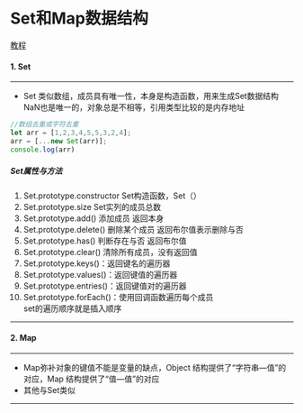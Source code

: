 # Set和Map数据结构
[教程](http://es6.ruanyifeng.com/#docs/set-map)
#### 1. Set
***
+ Set 类似数组，成员具有唯一性，本身是构造函数，用来生成Set数据结构  NaN也是唯一的，对象总是不相等，引用类型比较的是内存地址
```javascript
//数组去重或字符去重
let arr = [1,2,3,4,5,5,3,2,4];
arr = [...new Set(arr)];
console.log(arr)
```
##### Set属性与方法
1. Set.prototype.constructor  Set构造函数，Set（）
2. Set.prototype.size Set实列的成员总数
3. Set.prototype.add() 添加成员 返回本身
4. Set.prototype.delete() 删除某个成员 返回布尔值表示删除与否
5. Set.prototype.has() 判断存在与否 返回布尔值
6. Set.prototype.clear() 清除所有成员，没有返回值
7. Set.prototype.keys()：返回键名的遍历器
8. Set.prototype.values()：返回键值的遍历器
9. Set.prototype.entries()：返回键值对的遍历器
10. Set.prototype.forEach()：使用回调函数遍历每个成员  
set的遍历顺序就是插入顺序
***
#### 2. Map
***
+ Map弥补对象的键值不能是变量的缺点，Object 结构提供了“字符串—值”的对应，Map 结构提供了“值—值”的对应
+ 其他与Set类似
***